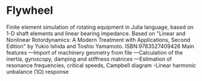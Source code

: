 # Flywheel
Finite element simulation of rotating equipment in Julia language, based on 1-D shaft elements and linear bearing impedance.
Based on "Linear and Nonlinear Rotordynamics: A Modern Treatment with Applications, Second Edition" by Yukio Ishida and Toshio Yamamoto. ISBN:9783527409426
Main features
—Import of machinery geometry from file
—Calculation of the inertia, gyroscopy, damping and stiffness matrices
—Estimation of resonance frequencies, critical speeds, Campbell diagram
-Linear harmonic unbalance (1Ω) response

